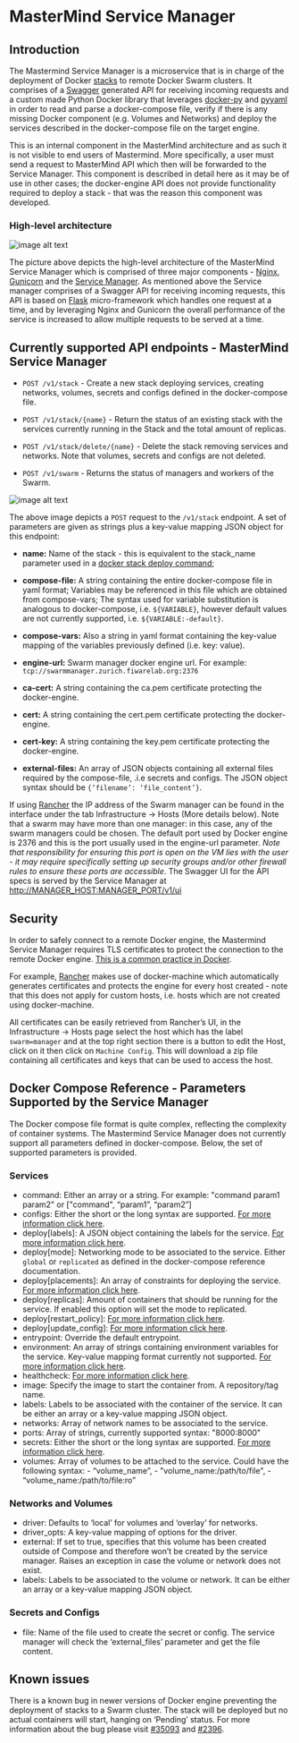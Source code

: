 # MasterMind Service Manager

## Introduction

The Mastermind Service Manager is a microservice that is in charge of the
deployment of Docker [stacks](https://docs.docker.com/get-started/part5/#prerequisites)
to remote Docker Swarm clusters. It comprises of a [Swagger](https://swagger.io/)
generated  API for receiving incoming requests and a custom made Python Docker
library that leverages [docker-py](https://docker-py.readthedocs.io/en/stable/)
and [pyyaml](http://pyyaml.org/wiki/PyYAML) in order to read and parse a
docker-compose file, verify if there is any missing Docker component
(e.g. Volumes and Networks) and deploy the services described in the
docker-compose file on the target engine.

This is an internal component in the MasterMind architecture and as such it is
not visible to end users of Mastermind. More specifically, a user must send a
request to MasterMind API which then will be forwarded to the Service Manager.
This component is described in detail here as it may be of use in other cases;
the docker-engine API does not provide functionality required to deploy a
stack - that was the reason this component was developed.

### High-level architecture

![image alt text](../images/service_manager_architecture.png)

The picture above depicts the high-level architecture of the MasterMind Service
Manager which is comprised of three major components - [Nginx](https://www.nginx.com/),
[Gunicorn](http://gunicorn.org/) and the [Service Manager](https://github.com/icclab/MasterMind-ServiceManager).
As mentioned above the Service manager comprises of a Swagger API for receiving
incoming requests, this API is based on [Flask](http://flask.pocoo.org/)
micro-framework which handles one request at a time, and by leveraging Nginx
and Gunicorn the overall performance of the service is increased to allow
multiple requests to be served at a time.

## Currently supported API endpoints - MasterMind Service Manager

* `POST /v1/stack` - Create a new stack deploying services, creating networks,
  volumes, secrets and configs defined in the docker-compose file.

* `POST /v1/stack/{name}` - Return the status of an existing stack with the
  services currently running in the Stack and the total amount of replicas.

* `POST /v1/stack/delete/{name}` - Delete the stack removing services and
  networks. Note that volumes, secrets and configs are not deleted.

* `POST /v1/swarm` - Returns the status of managers and workers of the Swarm.

![image alt text](../images/swagger_example.png)

The above image depicts a `POST` request to the `/v1/stack` endpoint. A set of
parameters are given as strings plus a key-value mapping JSON object for this
endpoint:

* **name:** Name of the stack - this is equivalent to the stack_name parameter
  used in a [docker stack deploy command](https://docs.docker.com/engine/swarm/stack-deploy/#deploy-the-stack-to-the-swarm);

* **compose-file:** A string containing the entire docker-compose file in yaml
  format; Variables may be referenced in this file which are obtained from
  compose-vars; The syntax used for variable substitution is analogous to
  docker-compose, i.e. `${VARIABLE}`, however default values are not currently
  supported, i.e. `${VARIABLE:-default}`.

* **compose-vars:** Also a string in yaml format containing the key-value
  mapping of the variables previously defined (i.e. key: value).

* **engine-url:** Swarm manager docker engine url. For example:
  `tcp://swarmmanager.zurich.fiwarelab.org:2376`

* **ca-cert:** A string containing the ca.pem certificate protecting the
  docker-engine.

* **cert:**  A string containing the cert.pem certificate protecting the
  docker-engine.

* **cert-key:** A string containing the key.pem certificate protecting the
  docker-engine.

* **external-files:** An array of JSON objects containing all external files
  required by the compose-file, .i.e secrets and configs. The JSON object
  syntax should be `{‘filename’: ‘file_content’}`.

If using [Rancher](http://rancher.com/) the IP address of the Swarm manager
can be found in the interface under the tab
Infrastructure -> Hosts (More details below).
Note that a swarm may have more than one manager: in this case, any of the swarm
managers could be chosen. The default port used by Docker engine is 2376 and
this is the port usually used in the engine-url parameter. *Note that
responsibility for ensuring this port is open on the VM lies with the user -
it may require specifically setting up security groups and/or other firewall
rules to ensure these ports are accessible*.
The Swagger UI for the API specs is served by the Service Manager at
<http://MANAGER_HOST:MANAGER_PORT/v1/ui>

## Security

In order to safely connect to a remote Docker engine, the Mastermind Service
Manager requires TLS certificates to protect the connection to the remote
Docker engine. [This is a common practice in Docker](https://docs.docker.com/engine/security/https/).

For example, [Rancher](http://rancher.com/) makes use of docker-machine which
automatically generates certificates and protects the engine for every host
created - note that this does not apply for custom hosts, i.e. hosts which are
not created using docker-machine.

All certificates can be easily retrieved from Rancher’s UI, in the
Infrastructure -> Hosts page select the host which has the label
`swarm=manager` and at the top right section there is a button to edit the
Host, click on it then click on `Machine Config`. This will download a zip file
containing all certificates and keys that can be used to access the host.

## Docker Compose Reference - Parameters Supported by the Service Manager

The Docker compose file format is quite complex, reflecting the complexity of
container systems. The Mastermind Service Manager does not currently support
all parameters defined in docker-compose. Below, the set of supported
parameters is provided.

### Services

* command:
  Either an array or a string. For example: "command param1 param2"
  or ["command", “param1”, “param2”]
* configs:
  Either the short or the long syntax are supported.
  [For more information click here]('https://docs.docker.com/compose/compose-file/#configs').
* deploy[labels]:
  A JSON object containing the labels for the service.
  [For more information click here]('https://docs.docker.com/compose/compose-file/#labels-1').
* deploy[mode]:
  Networking mode to be associated to the service. Either `global` or
  `replicated` as defined in the docker-compose reference documentation.
* deploy[placements]:
  An array of constraints for deploying the service.
  [For more information click here]('https://docs.docker.com/compose/compose-file/#placement').
* deploy[replicas]:
  Amount of containers that should be running for the service.
  If enabled this option will set the mode to replicated.
* deploy[restart_policy]:
  [For more information click here]('https://docs.docker.com/compose/compose-file/#restart_policy').
* deploy[update_config]:
  [For more information click here]('https://docs.docker.com/compose/compose-file/#update_config').
* entrypoint:
  Override the default entrypoint.
* environment:
  An array of strings containing environment variables for the service.
  Key-value mapping format currently not supported.
  [For more information click here]('https://docs.docker.com/compose/compose-file/#environment').
* healthcheck:
  [For more information click here]('https://docs.docker.com/compose/compose-file/#healthcheck').
* image:
  Specify the image to start the container from. A repository/tag name.
* labels:
  Labels to be associated with the container of the service.
  It can be either an array or a key-value mapping JSON object.
* networks:
  Array of network names to be associated to the service.
* ports:
  Array of strings, currently supported syntax: "8000:8000"
* secrets:
  Either the short or the long syntax are supported.
  [For more information click here]('https://docs.docker.com/compose/compose-file/#secrets').
* volumes:
  Array of volumes to be attached to the service.
  Could have the following syntax: - “volume_name”, -
  "volume_name:/path/to/file", - “volume_name:/path/to/file:ro”

### Networks and Volumes

* driver:
  Defaults to ‘local’ for volumes and ‘overlay’ for networks.
* driver_opts:
  A key-value mapping of options for the driver.
* external:
  If set to true, specifies that this volume has been created outside of
  Compose and therefore won’t be created by the service manager.
  Raises an exception in case the volume or network does not exist.
* labels:
  Labels to be associated to the volume or network.
  It can be either an array or a key-value mapping JSON object.

### Secrets and Configs

* file:
  Name of the file used to create the secret or config.
  The service manager will check the ‘external_files’ parameter and get
  the file content.

## Known issues

There is a known bug in newer versions of Docker engine preventing the
deployment of stacks to a Swarm cluster. The stack will be deployed but no
actual containers will start, hanging on ‘Pending’ status. For more information
about the bug please visit [#35093](https://github.com/moby/moby/issues/35093)
and [#2396](https://github.com/docker/swarmkit/pull/2396).
